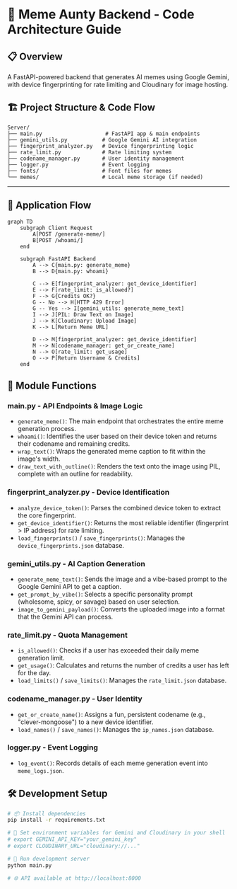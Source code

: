 # 🤖 Meme Aunty Backend - Code Architecture Guide

## 📋 Overview
A FastAPI-powered backend that generates AI memes using Google Gemini, with device fingerprinting for rate limiting and Cloudinary for image hosting.

## 🏗️ Project Structure & Code Flow

```
Server/
├── main.py                    # FastAPI app & main endpoints
├── gemini_utils.py           # Google Gemini AI integration
├── fingerprint_analyzer.py   # Device fingerprinting logic
├── rate_limit.py             # Rate limiting system
├── codename_manager.py       # User identity management
├── logger.py                 # Event logging
├── fonts/                    # Font files for memes
└── memes/                    # Local meme storage (if needed)
```

---

## 🔄 Application Flow

```mermaid
graph TD
    subgraph Client Request
        A[POST /generate-meme/]
        B[POST /whoami/]
    end

    subgraph FastAPI Backend
        A --> C{main.py: generate_meme}
        B --> D{main.py: whoami}

        C --> E[fingerprint_analyzer: get_device_identifier]
        E --> F[rate_limit: is_allowed?]
        F --> G{Credits OK?}
        G -- No --> H[HTTP 429 Error]
        G -- Yes --> I[gemini_utils: generate_meme_text]
        I --> J[PIL: Draw Text on Image]
        J --> K[Cloudinary: Upload Image]
        K --> L[Return Meme URL]

        D --> M[fingerprint_analyzer: get_device_identifier]
        M --> N[codename_manager: get_or_create_name]
        N --> O[rate_limit: get_usage]
        O --> P[Return Username & Credits]
    end
```

## 📂 Module Functions

### **main.py** - API Endpoints & Image Logic
- `generate_meme()`: The main endpoint that orchestrates the entire meme generation process.
- `whoami()`: Identifies the user based on their device token and returns their codename and remaining credits.
- `wrap_text()`: Wraps the generated meme caption to fit within the image's width.
- `draw_text_with_outline()`: Renders the text onto the image using PIL, complete with an outline for readability.

### **fingerprint_analyzer.py** - Device Identification
- `analyze_device_token()`: Parses the combined device token to extract the core fingerprint.
- `get_device_identifier()`: Returns the most reliable identifier (fingerprint > IP address) for rate limiting.
- `load_fingerprints()` / `save_fingerprints()`: Manages the `device_fingerprints.json` database.

### **gemini_utils.py** - AI Caption Generation
- `generate_meme_text()`: Sends the image and a vibe-based prompt to the Google Gemini API to get a caption.
- `get_prompt_by_vibe()`: Selects a specific personality prompt (wholesome, spicy, or savage) based on user selection.
- `image_to_gemini_payload()`: Converts the uploaded image into a format that the Gemini API can process.

### **rate_limit.py** - Quota Management
- `is_allowed()`: Checks if a user has exceeded their daily meme generation limit.
- `get_usage()`: Calculates and returns the number of credits a user has left for the day.
- `load_limits()` / `save_limits()`: Manages the `rate_limit.json` database.

### **codename_manager.py** - User Identity
- `get_or_create_name()`: Assigns a fun, persistent codename (e.g., "clever-mongoose") to a new device identifier.
- `load_names()` / `save_names()`: Manages the `ip_names.json` database.

### **logger.py** - Event Logging
- `log_event()`: Records details of each meme generation event into `meme_logs.json`.

## 🛠️ Development Setup

```bash
# 📦 Install dependencies
pip install -r requirements.txt

# 🔑 Set environment variables for Gemini and Cloudinary in your shell
# export GEMINI_API_KEY="your_gemini_key"
# export CLOUDINARY_URL="cloudinary://..."

# 🚀 Run development server
python main.py

# 🌐 API available at http://localhost:8000
```

